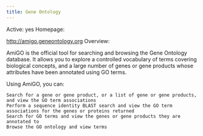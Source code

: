 ```yaml
---
title: Gene Ontology
---
```


Active: 
yes
Homepage: 

http://amigo.geneontology.org
Overview: 

AmiGO is the official tool for searching and browsing the Gene Ontology database. It allows you to explore a controlled vocabulary of terms covering biological concepts, and a large number of genes or gene products whose attributes have been annotated using GO terms.

Using AmiGO, you can:

    Search for a gene or gene product, or a list of gene or gene products, and view the GO term associations
    Perform a sequence identity BLAST search and view the GO term associations for the genes or proteins returned
    Search for GO terms and view the genes or gene products they are annotated to
    Browse the GO ontology and view terms
